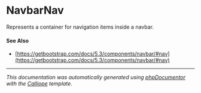 # NavbarNav

Represents a container for navigation items inside a navbar.

#### See Also

- [https://getbootstrap.com/docs/5.3/components/navbar/#nav](https://getbootstrap.com/docs/5.3/components/navbar/#nav)

---

*This documentation was automatically generated using [phpDocumentor](http://www.phpdoc.org/) with the [Calliope](https://github.com/DaphneWebFramework/Calliope) template.*
